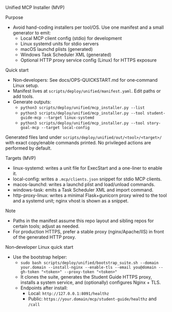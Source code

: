 Unified MCP Installer (MVP)

Purpose
- Avoid hand-coding installers per tool/OS. Use one manifest and a small generator to emit:
  - Local MCP client config (stdio) for development
  - Linux systemd units for stdio servers
  - macOS launchd plists (generated)
  - Windows Task Scheduler XML (generated)
  - Optional HTTP proxy service config (Linux) for HTTPS exposure

Quick start
- Non‑developers: See docs/OPS-QUICKSTART.md for one‑command Linux setup.
- Manifest lives at `scripts/deploy/unified/manifest.yaml`. Edit paths or add tools.
- Generate outputs:
  - `python3 scripts/deploy/unified/mcp_installer.py --list`
  - `python3 scripts/deploy/unified/mcp_installer.py --tool student-guide-mcp --target linux-systemd`
  - `python3 scripts/deploy/unified/mcp_installer.py --tool story-goal-mcp --target local-config`

Generated files land under `scripts/deploy/unified/out/<tool>/<target>/` with exact copy/enable commands printed. No privileged actions are performed by default.

Targets (MVP)
- linux-systemd: writes a unit file for ExecStart and a one-liner to enable it.
- local-config: writes a `.mcp/clients.json` snippet for stdio MCP clients.
- macos-launchd: writes a launchd plist and load/unload commands.
- windows-task: emits a Task Scheduler XML and import command.
- http-proxy-linux: writes a minimal Flask+gunicorn proxy wired to the tool and a systemd unit; nginx vhost is shown as a snippet.

Note
- Paths in the manifest assume this repo layout and sibling repos for certain tools; adjust as needed.
- For production HTTPS, prefer a stable proxy (nginx/Apache/IIS) in front of the generated HTTP proxy.

Non‑developer Linux quick start
- Use the bootstrap helper:
  - `sudo bash scripts/deploy/unified/bootstrap_suite.sh --domain your.domain --install-nginx --enable-tls --email you@domain --gh-token "<token>" --proxy-token "<token>"`
  - It clones the suite, generates the Student Guide HTTPS proxy, installs a system service, and (optionally) configures Nginx + TLS.
  - Endpoints after install:
    - Local: `http://127.0.0.1:8091/healthz`
    - Public: `https://your.domain/mcp/student-guide/healthz` and `/call`

